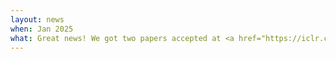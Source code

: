 ```yaml
---
layout: news
when: Jan 2025
what: Great news! We got two papers accepted at <a href="https://iclr.cc/" target="_blank">ICLR 2025</a>: 1. <a href="https://arxiv.org/abs/2409.18061" target="_blank">On optimal control theory applied to statphys models</a>, and 2. <a href="https://arxiv.org/abs/2503.02526" target="_blank">On the impact of initialisation in representation learning</a>.
---
```

